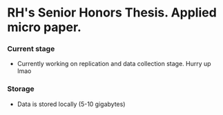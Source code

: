 # RH's Senior Honors Thesis. Applied micro paper.

### Current stage

- Currently working on replication and data collection stage. Hurry up lmao

### Storage

- Data is stored locally (5-10 gigabytes)
